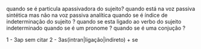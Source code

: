 quando se é particula apassivadora do sujeito?
	quando está na voz passiva sintética mas não na voz passiva analítica
quando se é índice de indeterminação do sujeito ?
	quando se esta ligado ao verbo do sujeito indeterminado
quando se é um pronome ?
quando se é uma conjução ?

1 - 3ap sem citar
2 - 3as(intran|ligação|indireto) + se

